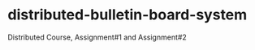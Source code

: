 distributed-bulletin-board-system
=================================

Distributed Course, Assignment#1 and Assignment#2
